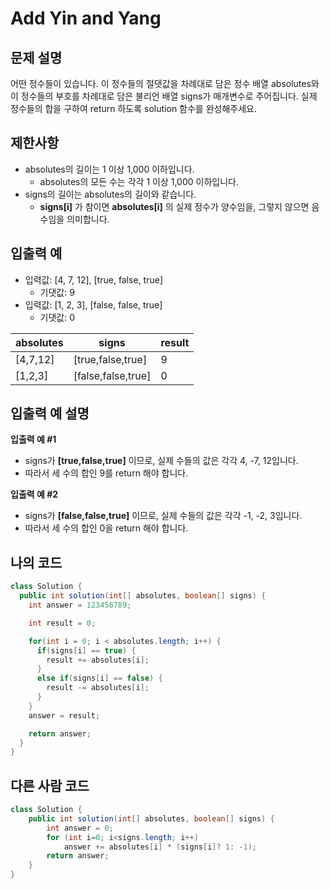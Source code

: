 # Add Yin and Yang

## 문제 설명

어떤 정수들이 있습니다. 이 정수들의 절댓값을 차례대로 담은 정수 배열 absolutes와 이 정수들의 부호를 차례대로 담은 불리언 배열 signs가 매개변수로 주어집니다. 실제 정수들의 합을 구하여 return 하도록 solution 함수를 완성해주세요.

## 제한사항

- absolutes의 길이는 1 이상 1,000 이하입니다.
  - absolutes의 모든 수는 각각 1 이상 1,000 이하입니다.
- signs의 길이는 absolutes의 길이와 같습니다.
  - **signs[i]** 가 참이면 **absolutes[i]** 의 실제 정수가 양수임을, 그렇지 않으면 음수임을 의미합니다.

## 입출력 예

- 입력값: [4, 7, 12], [true, false, true]
  - 기댓값: 9
- 입력값: [1, 2, 3], [false, false, true]
  - 기댓값: 	0

| absolutes                 | signs              |result|
|---------------------------|--------------------|---|
| [4,7,12]                  | [true,false,true]  |9|
| [1,2,3]| [false,false,true] |0|

## 입출력 예 설명

**입출력 예 #1**
- signs가 **[true,false,true]** 이므로, 실제 수들의 값은 각각 4, -7, 12입니다.
- 따라서 세 수의 합인 9를 return 해야 합니다. 

**입출력 예 #2**

- signs가 **[false,false,true]** 이므로, 실제 수들의 값은 각각 -1, -2, 3입니다.
- 따라서 세 수의 합인 0을 return 해야 합니다.

## 나의 코드
```java
class Solution {
  public int solution(int[] absolutes, boolean[] signs) {
    int answer = 123456789;

    int result = 0;

    for(int i = 0; i < absolutes.length; i++) {
      if(signs[i] == true) {
        result += absolutes[i];
      }
      else if(signs[i] == false) {
        result -= absolutes[i];
      }
    }
    answer = result;

    return answer;
  }
}
```
## 다른 사람 코드

```java
class Solution {
    public int solution(int[] absolutes, boolean[] signs) {
        int answer = 0;
        for (int i=0; i<signs.length; i++)
            answer += absolutes[i] * (signs[i]? 1: -1);
        return answer;
    }
}
```